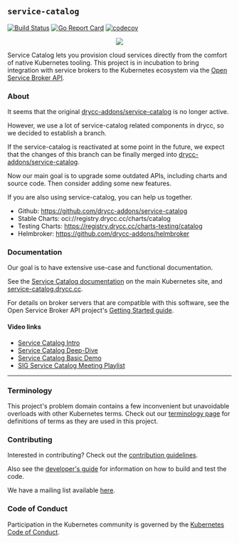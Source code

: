 ## `service-catalog`

[![Build Status](https://drone.drycc.cc/api/badges/drycc-addons/service-catalog/status.svg)](https://drone.drycc.cc/drycc-addons/service-catalog)
[![Go Report Card](https://goreportcard.com/badge/github.com/drycc-addons/service-catalog)](https://goreportcard.com/report/github.com/drycc-addons/service-catalog)
[![codecov](https://codecov.io/gh/drycc-addons/service-catalog/branch/main/graph/badge.svg)](https://codecov.io/gh/drycc-addons/service-catalog)

<p align="center">
    <a href="https://service-catalog.drycc.cc">
        <img src="/docsite/images/homepage-logo.png">
    </a>
</p>

Service Catalog lets you provision cloud services directly from the comfort of native Kubernetes tooling.
This project is in incubation to bring integration with service
brokers to the Kubernetes ecosystem via the [Open Service Broker API](https://github.com/openservicebrokerapi/servicebroker).

### About

It seems that the original [drycc-addons/service-catalog](https://github.com/drycc-addons/service-catalog) is no longer active.

However, we use a lot of service-catalog related components in drycc, so we decided to establish a branch.

If the service-catalog is reactivated at some point in the future, we expect that the changes of this branch can be finally merged into [drycc-addons/service-catalog](https://github.com/drycc-addons/service-catalog).

Now our main goal is to upgrade some outdated APIs, including charts and source code. Then consider adding some new features.

If you are also using service-catalog, you can help us together.

* Github: https://github.com/drycc-addons/service-catalog
* Stable Charts: oci://registry.drycc.cc/charts/catalog
* Testing Charts: https://registry.drycc.cc/charts-testing/catalog
* Helmbroker: https://github.com/drycc-addons/helmbroker

### Documentation

Our goal is to have extensive use-case and functional documentation.

See the [Service Catalog documentation](https://kubernetes.io/docs/concepts/service-catalog/)
on the main Kubernetes site, and [service-catalog.drycc.cc](https://service-catalog.drycc.cc/docs).

For details on broker servers that are compatible with this software, see the
Open Service Broker API project's [Getting Started guide](https://github.com/openservicebrokerapi/servicebroker/blob/master/gettingStarted.md).

#### Video links

- [Service Catalog Intro](https://www.youtube.com/watch?v=bm59dpmMhAk)
- [Service Catalog Deep-Dive](https://www.youtube.com/watch?v=0zp0y8Mo_BE)
- [Service Catalog Basic Demo](https://goo.gl/IJ6CV3)
- [SIG Service Catalog Meeting Playlist](https://goo.gl/ZmLNX9)

---

### Terminology

This project's problem domain contains a few inconvenient but unavoidable
overloads with other Kubernetes terms. Check out our [terminology page](./terminology.md)
for definitions of terms as they are used in this project.

### Contributing

Interested in contributing? Check out the [contribution guidelines](./CONTRIBUTING.md).

Also see the [developer's guide](./docs/devguide.md) for information on how to
build and test the code.

We have a mailing list available
[here](https://groups.google.com/forum/#!forum/kubernetes-sig-service-catalog).

### Code of Conduct

Participation in the Kubernetes community is governed by the
[Kubernetes Code of Conduct](./code-of-conduct.md).
